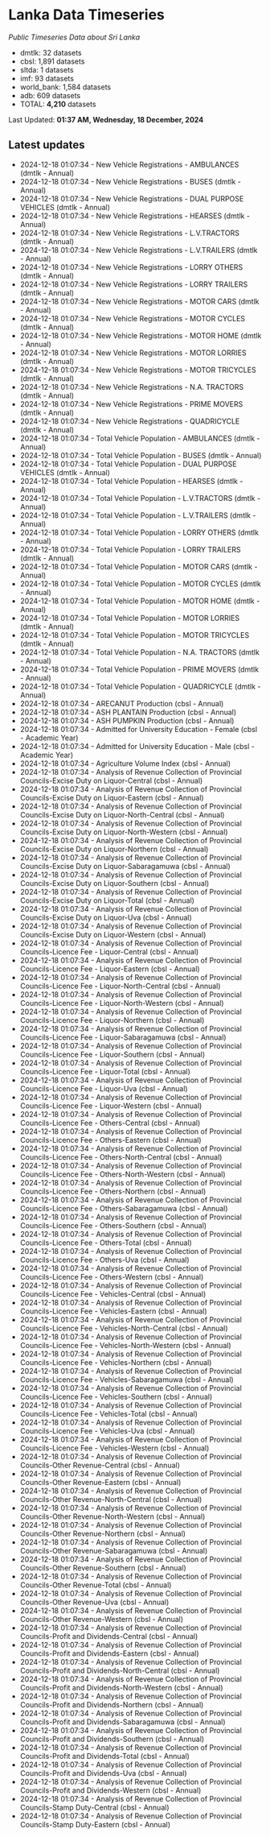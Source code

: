 # Lanka Data Timeseries
*Public Timeseries Data about Sri Lanka*

* dmtlk: 32 datasets
* cbsl: 1,891 datasets
* sltda: 1 datasets
* imf: 93 datasets
* world_bank: 1,584 datasets
* adb: 609 datasets
* TOTAL: **4,210** datasets

Last Updated: **01:37 AM, Wednesday, 18 December, 2024**

## Latest updates

* 2024-12-18 01:07:34 - New Vehicle Registrations - AMBULANCES (dmtlk - Annual)
* 2024-12-18 01:07:34 - New Vehicle Registrations - BUSES (dmtlk - Annual)
* 2024-12-18 01:07:34 - New Vehicle Registrations - DUAL PURPOSE VEHICLES (dmtlk - Annual)
* 2024-12-18 01:07:34 - New Vehicle Registrations - HEARSES (dmtlk - Annual)
* 2024-12-18 01:07:34 - New Vehicle Registrations - L.V.TRACTORS (dmtlk - Annual)
* 2024-12-18 01:07:34 - New Vehicle Registrations - L.V.TRAILERS (dmtlk - Annual)
* 2024-12-18 01:07:34 - New Vehicle Registrations - LORRY OTHERS (dmtlk - Annual)
* 2024-12-18 01:07:34 - New Vehicle Registrations - LORRY TRAILERS (dmtlk - Annual)
* 2024-12-18 01:07:34 - New Vehicle Registrations - MOTOR CARS (dmtlk - Annual)
* 2024-12-18 01:07:34 - New Vehicle Registrations - MOTOR CYCLES (dmtlk - Annual)
* 2024-12-18 01:07:34 - New Vehicle Registrations - MOTOR HOME (dmtlk - Annual)
* 2024-12-18 01:07:34 - New Vehicle Registrations - MOTOR LORRIES (dmtlk - Annual)
* 2024-12-18 01:07:34 - New Vehicle Registrations - MOTOR TRICYCLES (dmtlk - Annual)
* 2024-12-18 01:07:34 - New Vehicle Registrations - N.A. TRACTORS (dmtlk - Annual)
* 2024-12-18 01:07:34 - New Vehicle Registrations - PRIME MOVERS (dmtlk - Annual)
* 2024-12-18 01:07:34 - New Vehicle Registrations - QUADRICYCLE (dmtlk - Annual)
* 2024-12-18 01:07:34 - Total Vehicle Population - AMBULANCES (dmtlk - Annual)
* 2024-12-18 01:07:34 - Total Vehicle Population - BUSES (dmtlk - Annual)
* 2024-12-18 01:07:34 - Total Vehicle Population - DUAL PURPOSE VEHICLES (dmtlk - Annual)
* 2024-12-18 01:07:34 - Total Vehicle Population - HEARSES (dmtlk - Annual)
* 2024-12-18 01:07:34 - Total Vehicle Population - L.V.TRACTORS (dmtlk - Annual)
* 2024-12-18 01:07:34 - Total Vehicle Population - L.V.TRAILERS (dmtlk - Annual)
* 2024-12-18 01:07:34 - Total Vehicle Population - LORRY OTHERS (dmtlk - Annual)
* 2024-12-18 01:07:34 - Total Vehicle Population - LORRY TRAILERS (dmtlk - Annual)
* 2024-12-18 01:07:34 - Total Vehicle Population - MOTOR CARS (dmtlk - Annual)
* 2024-12-18 01:07:34 - Total Vehicle Population - MOTOR CYCLES (dmtlk - Annual)
* 2024-12-18 01:07:34 - Total Vehicle Population - MOTOR HOME (dmtlk - Annual)
* 2024-12-18 01:07:34 - Total Vehicle Population - MOTOR LORRIES (dmtlk - Annual)
* 2024-12-18 01:07:34 - Total Vehicle Population - MOTOR TRICYCLES (dmtlk - Annual)
* 2024-12-18 01:07:34 - Total Vehicle Population - N.A. TRACTORS (dmtlk - Annual)
* 2024-12-18 01:07:34 - Total Vehicle Population - PRIME MOVERS (dmtlk - Annual)
* 2024-12-18 01:07:34 - Total Vehicle Population - QUADRICYCLE (dmtlk - Annual)
* 2024-12-18 01:07:34 - ARECANUT Production (cbsl - Annual)
* 2024-12-18 01:07:34 - ASH PLANTAIN Production (cbsl - Annual)
* 2024-12-18 01:07:34 - ASH PUMPKIN Production (cbsl - Annual)
* 2024-12-18 01:07:34 - Admitted for University Education - Female (cbsl - Academic Year)
* 2024-12-18 01:07:34 - Admitted for University Education - Male (cbsl - Academic Year)
* 2024-12-18 01:07:34 - Agriculture Volume Index (cbsl - Annual)
* 2024-12-18 01:07:34 - Analysis of Revenue Collection of Provincial Councils-Excise Duty on Liquor-Central (cbsl - Annual)
* 2024-12-18 01:07:34 - Analysis of Revenue Collection of Provincial Councils-Excise Duty on Liquor-Eastern (cbsl - Annual)
* 2024-12-18 01:07:34 - Analysis of Revenue Collection of Provincial Councils-Excise Duty on Liquor-North-Central (cbsl - Annual)
* 2024-12-18 01:07:34 - Analysis of Revenue Collection of Provincial Councils-Excise Duty on Liquor-North-Western (cbsl - Annual)
* 2024-12-18 01:07:34 - Analysis of Revenue Collection of Provincial Councils-Excise Duty on Liquor-Northern (cbsl - Annual)
* 2024-12-18 01:07:34 - Analysis of Revenue Collection of Provincial Councils-Excise Duty on Liquor-Sabaragamuwa (cbsl - Annual)
* 2024-12-18 01:07:34 - Analysis of Revenue Collection of Provincial Councils-Excise Duty on Liquor-Southern (cbsl - Annual)
* 2024-12-18 01:07:34 - Analysis of Revenue Collection of Provincial Councils-Excise Duty on Liquor-Total (cbsl - Annual)
* 2024-12-18 01:07:34 - Analysis of Revenue Collection of Provincial Councils-Excise Duty on Liquor-Uva (cbsl - Annual)
* 2024-12-18 01:07:34 - Analysis of Revenue Collection of Provincial Councils-Excise Duty on Liquor-Western (cbsl - Annual)
* 2024-12-18 01:07:34 - Analysis of Revenue Collection of Provincial Councils-Licence Fee - Liquor-Central (cbsl - Annual)
* 2024-12-18 01:07:34 - Analysis of Revenue Collection of Provincial Councils-Licence Fee - Liquor-Eastern (cbsl - Annual)
* 2024-12-18 01:07:34 - Analysis of Revenue Collection of Provincial Councils-Licence Fee - Liquor-North-Central (cbsl - Annual)
* 2024-12-18 01:07:34 - Analysis of Revenue Collection of Provincial Councils-Licence Fee - Liquor-North-Western (cbsl - Annual)
* 2024-12-18 01:07:34 - Analysis of Revenue Collection of Provincial Councils-Licence Fee - Liquor-Northern (cbsl - Annual)
* 2024-12-18 01:07:34 - Analysis of Revenue Collection of Provincial Councils-Licence Fee - Liquor-Sabaragamuwa (cbsl - Annual)
* 2024-12-18 01:07:34 - Analysis of Revenue Collection of Provincial Councils-Licence Fee - Liquor-Southern (cbsl - Annual)
* 2024-12-18 01:07:34 - Analysis of Revenue Collection of Provincial Councils-Licence Fee - Liquor-Total (cbsl - Annual)
* 2024-12-18 01:07:34 - Analysis of Revenue Collection of Provincial Councils-Licence Fee - Liquor-Uva (cbsl - Annual)
* 2024-12-18 01:07:34 - Analysis of Revenue Collection of Provincial Councils-Licence Fee - Liquor-Western (cbsl - Annual)
* 2024-12-18 01:07:34 - Analysis of Revenue Collection of Provincial Councils-Licence Fee - Others-Central (cbsl - Annual)
* 2024-12-18 01:07:34 - Analysis of Revenue Collection of Provincial Councils-Licence Fee - Others-Eastern (cbsl - Annual)
* 2024-12-18 01:07:34 - Analysis of Revenue Collection of Provincial Councils-Licence Fee - Others-North-Central (cbsl - Annual)
* 2024-12-18 01:07:34 - Analysis of Revenue Collection of Provincial Councils-Licence Fee - Others-North-Western (cbsl - Annual)
* 2024-12-18 01:07:34 - Analysis of Revenue Collection of Provincial Councils-Licence Fee - Others-Northern (cbsl - Annual)
* 2024-12-18 01:07:34 - Analysis of Revenue Collection of Provincial Councils-Licence Fee - Others-Sabaragamuwa (cbsl - Annual)
* 2024-12-18 01:07:34 - Analysis of Revenue Collection of Provincial Councils-Licence Fee - Others-Southern (cbsl - Annual)
* 2024-12-18 01:07:34 - Analysis of Revenue Collection of Provincial Councils-Licence Fee - Others-Total (cbsl - Annual)
* 2024-12-18 01:07:34 - Analysis of Revenue Collection of Provincial Councils-Licence Fee - Others-Uva (cbsl - Annual)
* 2024-12-18 01:07:34 - Analysis of Revenue Collection of Provincial Councils-Licence Fee - Others-Western (cbsl - Annual)
* 2024-12-18 01:07:34 - Analysis of Revenue Collection of Provincial Councils-Licence Fee - Vehicles-Central (cbsl - Annual)
* 2024-12-18 01:07:34 - Analysis of Revenue Collection of Provincial Councils-Licence Fee - Vehicles-Eastern (cbsl - Annual)
* 2024-12-18 01:07:34 - Analysis of Revenue Collection of Provincial Councils-Licence Fee - Vehicles-North-Central (cbsl - Annual)
* 2024-12-18 01:07:34 - Analysis of Revenue Collection of Provincial Councils-Licence Fee - Vehicles-North-Western (cbsl - Annual)
* 2024-12-18 01:07:34 - Analysis of Revenue Collection of Provincial Councils-Licence Fee - Vehicles-Northern (cbsl - Annual)
* 2024-12-18 01:07:34 - Analysis of Revenue Collection of Provincial Councils-Licence Fee - Vehicles-Sabaragamuwa (cbsl - Annual)
* 2024-12-18 01:07:34 - Analysis of Revenue Collection of Provincial Councils-Licence Fee - Vehicles-Southern (cbsl - Annual)
* 2024-12-18 01:07:34 - Analysis of Revenue Collection of Provincial Councils-Licence Fee - Vehicles-Total (cbsl - Annual)
* 2024-12-18 01:07:34 - Analysis of Revenue Collection of Provincial Councils-Licence Fee - Vehicles-Uva (cbsl - Annual)
* 2024-12-18 01:07:34 - Analysis of Revenue Collection of Provincial Councils-Licence Fee - Vehicles-Western (cbsl - Annual)
* 2024-12-18 01:07:34 - Analysis of Revenue Collection of Provincial Councils-Other Revenue-Central (cbsl - Annual)
* 2024-12-18 01:07:34 - Analysis of Revenue Collection of Provincial Councils-Other Revenue-Eastern (cbsl - Annual)
* 2024-12-18 01:07:34 - Analysis of Revenue Collection of Provincial Councils-Other Revenue-North-Central (cbsl - Annual)
* 2024-12-18 01:07:34 - Analysis of Revenue Collection of Provincial Councils-Other Revenue-North-Western (cbsl - Annual)
* 2024-12-18 01:07:34 - Analysis of Revenue Collection of Provincial Councils-Other Revenue-Northern (cbsl - Annual)
* 2024-12-18 01:07:34 - Analysis of Revenue Collection of Provincial Councils-Other Revenue-Sabaragamuwa (cbsl - Annual)
* 2024-12-18 01:07:34 - Analysis of Revenue Collection of Provincial Councils-Other Revenue-Southern (cbsl - Annual)
* 2024-12-18 01:07:34 - Analysis of Revenue Collection of Provincial Councils-Other Revenue-Total (cbsl - Annual)
* 2024-12-18 01:07:34 - Analysis of Revenue Collection of Provincial Councils-Other Revenue-Uva (cbsl - Annual)
* 2024-12-18 01:07:34 - Analysis of Revenue Collection of Provincial Councils-Other Revenue-Western (cbsl - Annual)
* 2024-12-18 01:07:34 - Analysis of Revenue Collection of Provincial Councils-Profit and Dividends-Central (cbsl - Annual)
* 2024-12-18 01:07:34 - Analysis of Revenue Collection of Provincial Councils-Profit and Dividends-Eastern (cbsl - Annual)
* 2024-12-18 01:07:34 - Analysis of Revenue Collection of Provincial Councils-Profit and Dividends-North-Central (cbsl - Annual)
* 2024-12-18 01:07:34 - Analysis of Revenue Collection of Provincial Councils-Profit and Dividends-North-Western (cbsl - Annual)
* 2024-12-18 01:07:34 - Analysis of Revenue Collection of Provincial Councils-Profit and Dividends-Northern (cbsl - Annual)
* 2024-12-18 01:07:34 - Analysis of Revenue Collection of Provincial Councils-Profit and Dividends-Sabaragamuwa (cbsl - Annual)
* 2024-12-18 01:07:34 - Analysis of Revenue Collection of Provincial Councils-Profit and Dividends-Southern (cbsl - Annual)
* 2024-12-18 01:07:34 - Analysis of Revenue Collection of Provincial Councils-Profit and Dividends-Total (cbsl - Annual)
* 2024-12-18 01:07:34 - Analysis of Revenue Collection of Provincial Councils-Profit and Dividends-Uva (cbsl - Annual)
* 2024-12-18 01:07:34 - Analysis of Revenue Collection of Provincial Councils-Profit and Dividends-Western (cbsl - Annual)
* 2024-12-18 01:07:34 - Analysis of Revenue Collection of Provincial Councils-Stamp Duty-Central (cbsl - Annual)
* 2024-12-18 01:07:34 - Analysis of Revenue Collection of Provincial Councils-Stamp Duty-Eastern (cbsl - Annual)